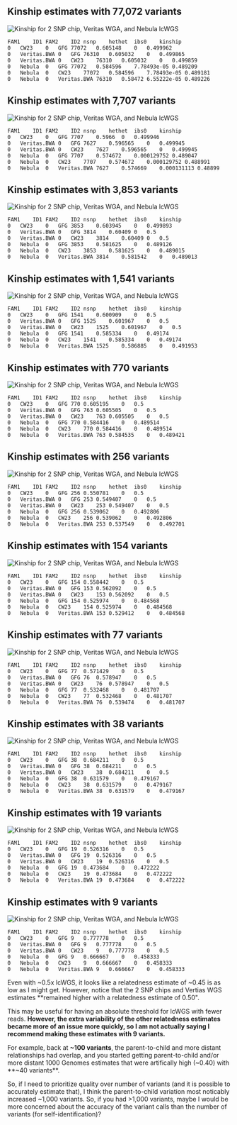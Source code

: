 ## Kinship estimates with 77,072 variants
![Kinship for 2 SNP chip, Veritas WGA, and Nebula lcWGS](plink_kinship_2-SNP-chip_plus_2-SNP-chip_plus_Veritas_plus_Nebula.png "Kinship estimates with 77,072 variants")

```
FAM1	ID1	FAM2	ID2	nsnp	hethet	ibs0	kinship
0	CW23	0	GFG	77072	0.605148	0	0.499962
0	Veritas.BWA	0	GFG	76310	0.605032	0	0.499865
0	Veritas.BWA	0	CW23	76310	0.605032	0	0.499859
0	Nebula	0	GFG	77072	0.584596	7.78493e-05	0.489209
0	Nebula	0	CW23	77072	0.584596	7.78493e-05	0.489181
0	Nebula	0	Veritas.BWA	76310	0.58472	6.55222e-05	0.489226
```

## Kinship estimates with 7,707 variants
![Kinship for 2 SNP chip, Veritas WGA, and Nebula lcWGS](plink_kinship_2-SNP-chip_plus_2-SNP-chip_plus_Veritas_plus_Nebula_down10.png "Kinship estimates with 7,707 variants")

```
FAM1	ID1	FAM2	ID2	nsnp	hethet	ibs0	kinship
0	CW23	0	GFG	7707	0.5966	0	0.499946
0	Veritas.BWA	0	GFG	7627	0.596565	0	0.499945
0	Veritas.BWA	0	CW23	7627	0.596565	0	0.499945
0	Nebula	0	GFG	7707	0.574672	0.000129752	0.489047
0	Nebula	0	CW23	7707	0.574672	0.000129752	0.488991
0	Nebula	0	Veritas.BWA	7627	0.574669	0.000131113	0.48899
```

## Kinship estimates with 3,853 variants
![Kinship for 2 SNP chip, Veritas WGA, and Nebula lcWGS](plink_kinship_2-SNP-chip_plus_2-SNP-chip_plus_Veritas_plus_Nebula_down20.png "Kinship estimates with 3,853 variants")

```
FAM1	ID1	FAM2	ID2	nsnp	hethet	ibs0	kinship
0	CW23	0	GFG	3853	0.603945	0	0.499893
0	Veritas.BWA	0	GFG	3814	0.60409	0	0.5
0	Veritas.BWA	0	CW23	3814	0.60409	0	0.5
0	Nebula	0	GFG	3853	0.581625	0	0.489126
0	Nebula	0	CW23	3853	0.581625	0	0.489015
0	Nebula	0	Veritas.BWA	3814	0.581542	0	0.489013
```

## Kinship estimates with 1,541 variants
![Kinship for 2 SNP chip, Veritas WGA, and Nebula lcWGS](plink_kinship_2-SNP-chip_plus_2-SNP-chip_plus_Veritas_plus_Nebula_down50.png "Kinship estimates with 1,541 variants")

```
FAM1	ID1	FAM2	ID2	nsnp	hethet	ibs0	kinship
0	CW23	0	GFG	1541	0.600909	0	0.5
0	Veritas.BWA	0	GFG	1525	0.601967	0	0.5
0	Veritas.BWA	0	CW23	1525	0.601967	0	0.5
0	Nebula	0	GFG	1541	0.585334	0	0.49174
0	Nebula	0	CW23	1541	0.585334	0	0.49174
0	Nebula	0	Veritas.BWA	1525	0.586885	0	0.491953
```

## Kinship estimates with 770 variants
![Kinship for 2 SNP chip, Veritas WGA, and Nebula lcWGS](plink_kinship_2-SNP-chip_plus_2-SNP-chip_plus_Veritas_plus_Nebula_down100.png "Kinship estimates with 770 variants")

```
FAM1	ID1	FAM2	ID2	nsnp	hethet	ibs0	kinship
0	CW23	0	GFG	770	0.605195	0	0.5
0	Veritas.BWA	0	GFG	763	0.605505	0	0.5
0	Veritas.BWA	0	CW23	763	0.605505	0	0.5
0	Nebula	0	GFG	770	0.584416	0	0.489514
0	Nebula	0	CW23	770	0.584416	0	0.489514
0	Nebula	0	Veritas.BWA	763	0.584535	0	0.489421
```

## Kinship estimates with 256 variants
![Kinship for 2 SNP chip, Veritas WGA, and Nebula lcWGS](plink_kinship_2-SNP-chip_plus_2-SNP-chip_plus_Veritas_plus_Nebula_down300.png "Kinship estimates with 256 variants")

```
FAM1	ID1	FAM2	ID2	nsnp	hethet	ibs0	kinship
0	CW23	0	GFG	256	0.550781	0	0.5
0	Veritas.BWA	0	GFG	253	0.549407	0	0.5
0	Veritas.BWA	0	CW23	253	0.549407	0	0.5
0	Nebula	0	GFG	256	0.539062	0	0.492806
0	Nebula	0	CW23	256	0.539062	0	0.492806
0	Nebula	0	Veritas.BWA	253	0.537549	0	0.492701
```

## Kinship estimates with 154 variants
![Kinship for 2 SNP chip, Veritas WGA, and Nebula lcWGS](plink_kinship_2-SNP-chip_plus_2-SNP-chip_plus_Veritas_plus_Nebula_down500.png "Kinship estimates with 154 variants")

```
FAM1	ID1	FAM2	ID2	nsnp	hethet	ibs0	kinship
0	CW23	0	GFG	154	0.558442	0	0.5
0	Veritas.BWA	0	GFG	153	0.562092	0	0.5
0	Veritas.BWA	0	CW23	153	0.562092	0	0.5
0	Nebula	0	GFG	154	0.525974	0	0.484568
0	Nebula	0	CW23	154	0.525974	0	0.484568
0	Nebula	0	Veritas.BWA	153	0.529412	0	0.484568
```

## Kinship estimates with 77 variants
![Kinship for 2 SNP chip, Veritas WGA, and Nebula lcWGS](plink_kinship_2-SNP-chip_plus_2-SNP-chip_plus_Veritas_plus_Nebula_down1000.png "Kinship estimates with 77 variants")

```
FAM1	ID1	FAM2	ID2	nsnp	hethet	ibs0	kinship
0	CW23	0	GFG	77	0.571429	0	0.5
0	Veritas.BWA	0	GFG	76	0.578947	0	0.5
0	Veritas.BWA	0	CW23	76	0.578947	0	0.5
0	Nebula	0	GFG	77	0.532468	0	0.481707
0	Nebula	0	CW23	77	0.532468	0	0.481707
0	Nebula	0	Veritas.BWA	76	0.539474	0	0.481707
```

## Kinship estimates with 38 variants
![Kinship for 2 SNP chip, Veritas WGA, and Nebula lcWGS](plink_kinship_2-SNP-chip_plus_2-SNP-chip_plus_Veritas_plus_Nebula_down2000.png "Kinship estimates with 38 variants")

```
FAM1	ID1	FAM2	ID2	nsnp	hethet	ibs0	kinship
0	CW23	0	GFG	38	0.684211	0	0.5
0	Veritas.BWA	0	GFG	38	0.684211	0	0.5
0	Veritas.BWA	0	CW23	38	0.684211	0	0.5
0	Nebula	0	GFG	38	0.631579	0	0.479167
0	Nebula	0	CW23	38	0.631579	0	0.479167
0	Nebula	0	Veritas.BWA	38	0.631579	0	0.479167
```


## Kinship estimates with 19 variants
![Kinship for 2 SNP chip, Veritas WGA, and Nebula lcWGS](plink_kinship_2-SNP-chip_plus_2-SNP-chip_plus_Veritas_plus_Nebula_down4000.png "Kinship estimates with 19 variants")

```
FAM1	ID1	FAM2	ID2	nsnp	hethet	ibs0	kinship
0	CW23	0	GFG	19	0.526316	0	0.5
0	Veritas.BWA	0	GFG	19	0.526316	0	0.5
0	Veritas.BWA	0	CW23	19	0.526316	0	0.5
0	Nebula	0	GFG	19	0.473684	0	0.472222
0	Nebula	0	CW23	19	0.473684	0	0.472222
0	Nebula	0	Veritas.BWA	19	0.473684	0	0.472222
```

## Kinship estimates with 9 variants
![Kinship for 2 SNP chip, Veritas WGA, and Nebula lcWGS](plink_kinship_2-SNP-chip_plus_2-SNP-chip_plus_Veritas_plus_Nebula_down8000.png "Kinship estimates with 9 variants")

```
FAM1	ID1	FAM2	ID2	nsnp	hethet	ibs0	kinship
0	CW23	0	GFG	9	0.777778	0	0.5
0	Veritas.BWA	0	GFG	9	0.777778	0	0.5
0	Veritas.BWA	0	CW23	9	0.777778	0	0.5
0	Nebula	0	GFG	9	0.666667	0	0.458333
0	Nebula	0	CW23	9	0.666667	0	0.458333
0	Nebula	0	Veritas.BWA	9	0.666667	0	0.458333
```

Even with ~0.5x lcWGS, it looks like a relatedness estimate of ~0.45 is as low as I might get.  However, notice that the 2 SNP chips and Vertias WGS estimates **remained higher with a relatedness estimate of 0.50".

This may be useful for having an absolute threshold for lcWGS with fewer reads.  **However, the extra variability of the other relatedness estimates became more of an issue more quickly, so I am not actually saying I recommend making these estimates with 9 variants.**

For example, back at **~100 variants**, the parent-to-child and more distant relationships had overlap, and you started getting parent-to-child and/or more distant 1000 Genomes estimates that were artifically high (~0.40) with **~40 variants**.

So, if I need to prioritize quality over number of variants (and it is possible to accurately estimate that), I think the parent-to-child variation most noticably increased ~1,000 variants.  So, if you had >1,000 variants, maybe I would be more concerned about the accuracy of the variant calls than the number of variants (for self-identification)?